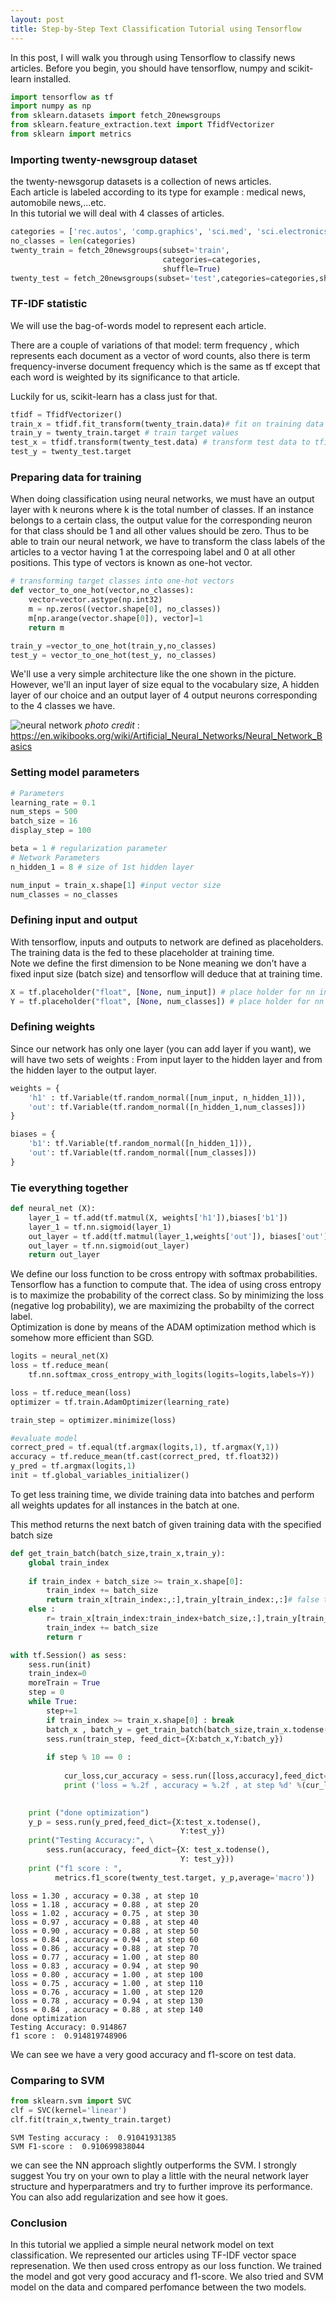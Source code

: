 ```yaml
---
layout: post
title: Step-by-Step Text Classification Tutorial using Tensorflow
---
```


In this post, I will walk you through using Tensorflow to classify news articles.
Before you begin, you should have tensorflow, numpy and scikit-learn installed.



```python
import tensorflow as tf
import numpy as np
from sklearn.datasets import fetch_20newsgroups
from sklearn.feature_extraction.text import TfidfVectorizer
from sklearn import metrics
```

### Importing twenty-newsgroup dataset
the twenty-newsgorup datasets is a collection of news articles.  
Each article is labeled according to its type for example : medical news, automobile news,...etc.  
In this tutorial we will deal with 4 classes of articles.


```python
categories = ['rec.autos', 'comp.graphics', 'sci.med', 'sci.electronics']
no_classes = len(categories)
twenty_train = fetch_20newsgroups(subset='train',
                                  categories=categories,
                                  shuffle=True)
twenty_test = fetch_20newsgroups(subset='test',categories=categories,shuffle=True)
```

### TF-IDF statistic
We will use the bag-of-words model to represent each article.  

There are a couple of variations of that model: term frequency , which represents each document as a vector of word counts, also there is term frequency-inverse document frequency which is the same as tf except that each word is weighted by its significance to that article.  

Luckily for us, scikit-learn has a class just for that.


```python
tfidf = TfidfVectorizer()
train_x = tfidf.fit_transform(twenty_train.data)# fit on training data
train_y = twenty_train.target # train target values
test_x = tfidf.transform(twenty_test.data) # transform test data to tfidf representation
test_y = twenty_test.target
```


### Preparing data for training
When doing classification using neural networks, we must have an output layer with k neurons where k is the total number of classes. If an instance belongs to a certain class, the output value for the corresponding neuron for that class should be 1 and all other values should be zero. Thus to be able to train our neural network, we have to transform the class labels of the articles to a vector having 1 at the correspoing label and 0 at all other positions. This type of vectors is known as one-hot vector.


```python
# transforming target classes into one-hot vectors
def vector_to_one_hot(vector,no_classes):
    vector=vector.astype(np.int32)
    m = np.zeros((vector.shape[0], no_classes))
    m[np.arange(vector.shape[0]), vector]=1
    return m

train_y =vector_to_one_hot(train_y,no_classes)
test_y = vector_to_one_hot(test_y, no_classes)
```

We'll use a very simple architecture like the one shown in the picture. 
However, we'll an input layer of size equal to the vocabulary size, A hidden layer of our choice and
an output layer of 4 output neurons corresponding to the 4 classes we have.

![neural network](https://upload.wikimedia.org/wikipedia/commons/thumb/e/e4/Artificial_neural_network.svg/400px-Artificial_neural_network.svg.png)
*photo credit* : https://en.wikibooks.org/wiki/Artificial_Neural_Networks/Neural_Network_Basics
 
### Setting model parameters


```python
# Parameters
learning_rate = 0.1
num_steps = 500
batch_size = 16
display_step = 100

beta = 1 # regularization parameter
# Network Parameters
n_hidden_1 = 8 # size of 1st hidden layer

num_input = train_x.shape[1] #input vector size
num_classes = no_classes 
```

### Defining input and output

With tensorflow, inputs and outputs to network are defined as placeholders.  
The training data is the fed to these placeholder at training time.  
Note we define the first dimension to be None meaning we don't have a fixed input size (batch size) and tensorflow will deduce that at training time.


```python
X = tf.placeholder("float", [None, num_input]) # place holder for nn input
Y = tf.placeholder("float", [None, num_classes]) # place holder for nn output
```

### Defining weights
Since our network has only one layer (you can add layer if you want), we will have two sets of weights : From input layer to the hidden layer and from the hidden layer to the output layer.


```python
weights = {
    'h1' : tf.Variable(tf.random_normal([num_input, n_hidden_1])),
    'out': tf.Variable(tf.random_normal([n_hidden_1,num_classes]))
}

biases = {
    'b1': tf.Variable(tf.random_normal([n_hidden_1])),
    'out': tf.Variable(tf.random_normal([num_classes]))
}
```

### Tie everything together


```python
def neural_net (X):
    layer_1 = tf.add(tf.matmul(X, weights['h1']),biases['b1'])
    layer_1 = tf.nn.sigmoid(layer_1)
    out_layer = tf.add(tf.matmul(layer_1,weights['out']), biases['out'])
    out_layer = tf.nn.sigmoid(out_layer)
    return out_layer
```

We define our loss function to be cross entropy with softmax probabilities. Tensorflow has a function to compute that. 
The idea of using cross entropy is to maximize the probability of the correct class. So by minimizing the loss (negative log probability), we are maximizing the probabilty of the correct label.  
Optimization is done by means of the ADAM optimization method which is somehow more efficient than SGD.


```python
logits = neural_net(X)
loss = tf.reduce_mean(
    tf.nn.softmax_cross_entropy_with_logits(logits=logits,labels=Y))

loss = tf.reduce_mean(loss)
optimizer = tf.train.AdamOptimizer(learning_rate)

train_step = optimizer.minimize(loss)

#evaluate model
correct_pred = tf.equal(tf.argmax(logits,1), tf.argmax(Y,1))
accuracy = tf.reduce_mean(tf.cast(correct_pred, tf.float32))
y_pred = tf.argmax(logits,1)
init = tf.global_variables_initializer()
```

To get less training time, we divide training data into batches and perform all weights updates for all instances in the batch at one.  

This method returns the next batch of given training data with the specified batch size


```python
def get_train_batch(batch_size,train_x,train_y):
    global train_index
    
    if train_index + batch_size >= train_x.shape[0]:
        train_index += batch_size
        return train_x[train_index:,:],train_y[train_index:,:]# false to indicate no more training batches
    else :
        r= train_x[train_index:train_index+batch_size,:],train_y[train_index:train_index+batch_size,:]
        train_index += batch_size
        return r
```


```python
with tf.Session() as sess:
    sess.run(init)
    train_index=0
    moreTrain = True
    step = 0
    while True:
        step+=1
        if train_index >= train_x.shape[0] : break
        batch_x , batch_y = get_train_batch(batch_size,train_x.todense(),train_y)
        sess.run(train_step, feed_dict={X:batch_x,Y:batch_y})
        
        if step % 10 == 0 :
            
            cur_loss,cur_accuracy = sess.run([loss,accuracy],feed_dict={X:batch_x,Y:batch_y}) 
            print ('loss = %.2f , accuracy = %.2f , at step %d' %(cur_loss, cur_accuracy,step))
    

    print ("done optimization")
    y_p = sess.run(y_pred,feed_dict={X:test_x.todense(),
                                      Y:test_y})
    print("Testing Accuracy:", \
        sess.run(accuracy, feed_dict={X: test_x.todense(),
                                      Y: test_y}))
    print ("f1 score : ", 
          metrics.f1_score(twenty_test.target, y_p,average='macro'))
```

    loss = 1.30 , accuracy = 0.38 , at step 10
    loss = 1.18 , accuracy = 0.88 , at step 20
    loss = 1.02 , accuracy = 0.75 , at step 30
    loss = 0.97 , accuracy = 0.88 , at step 40
    loss = 0.90 , accuracy = 0.88 , at step 50
    loss = 0.84 , accuracy = 0.94 , at step 60
    loss = 0.86 , accuracy = 0.88 , at step 70
    loss = 0.77 , accuracy = 1.00 , at step 80
    loss = 0.83 , accuracy = 0.94 , at step 90
    loss = 0.80 , accuracy = 1.00 , at step 100
    loss = 0.75 , accuracy = 1.00 , at step 110
    loss = 0.76 , accuracy = 1.00 , at step 120
    loss = 0.78 , accuracy = 0.94 , at step 130
    loss = 0.84 , accuracy = 0.88 , at step 140
    done optimization
    Testing Accuracy: 0.914867
    f1 score :  0.914819748906
    

We can see we have a very good accuracy and f1-score on test data.

### Comparing to SVM


```python
from sklearn.svm import SVC
clf = SVC(kernel='linear')
clf.fit(train_x,twenty_train.target)
```



    SVM Testing accuracy :  0.91041931385
    SVM F1-score :  0.910699838044
    

we can see the NN approach slightly outperforms the SVM.
I strongly suggest You try on your own to play a little with the neural network layer structure and hyperparatmers and try to further improve its performance. You can also add regularization and see how it goes.

### Conclusion
In this tutorial we applied a simple neural network model on text classification. We represented our articles using TF-IDF vector space represenation. We then used cross entropy as our loss function. We trained the model and got very good accuracy and f1-score. We also tried and SVM model on the data and compared perfomance between the two models.  
